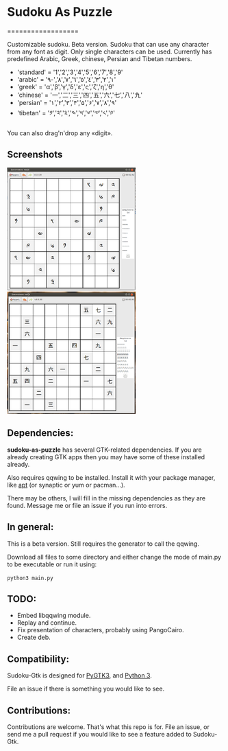# Sudoku As Puzzle
==================

Customizable sudoku. Beta version. Sudoku that can use any character from any font as digit. Only single characters can be used. Currently has predefined Arabic, Greek, chinese, Persian and Tibetan numbers.

- 'standard' = '1','2','3','4','5','6','7','8','9'
- 'arabic' = '١','٢','٣','٤','٥','٦','٧','٨','-٩'
- 'greek' = 'α','β','γ','δ','ε','ς','ζ','η','θ'
- 'chinese' = '一','二','三','四','五','六','七','八','九'
- 'persian' = '۱','۲','۳','۴','۵','۶','۷','۸','۹'
- 'tibetan' = '༡','༢','༣','༤','༥','༦','༧','༨','༩'

You can also drag'n'drop any «digit».

Screenshots
-----------

<img alt="tibetan" src="https://github.com/Xoristzatziki/sudoku-as-puzzle/blob/master/Docs/Images/tibetan.png" title="tibetan numbers" width="300">
<img alt="chinese" src="https://github.com/Xoristzatziki/sudoku-as-puzzle/blob/master/Docs/Images/chinese.png" title="chinese numbers" width="300">

Dependencies:
-------------

**sudoku-as-puzzle** has several GTK-related dependencies. If you are already creating GTK
apps then you may have some of these installed already.

Also requires qqwing to be installed.
Install it with your package manager, like [apt](https://wiki.debian.org/apt-get) (or synaptic or yum or pacman...).

There may be others, I will fill in the missing dependencies as they are found.
Message me or file an issue if you run into errors.

In general:
-----------

This is a beta version. Still requires the generator to call the qqwing.

Download all files to some directory and either change the mode of main.py to be executable
or run it using:

`python3 main.py`

TODO:
-----

* Embed libqqwing module.
* Replay and continue.
* Fix presentation of characters, probably using PangoCairo.
* Create deb.

Compatibility:
--------------

Sudoku-Gtk is designed for
[PyGTK3](http://python-gtk-3-tutorial.readthedocs.org/en/latest/install.html),
and [Python 3](https://www.python.org/downloads/).

File an issue if there is something you would like to see.

Contributions:
--------------

Contributions are welcome. That's what this repo is for.
File an issue, or send me a pull request if you would like to see a
feature added to Sudoku-Gtk.

